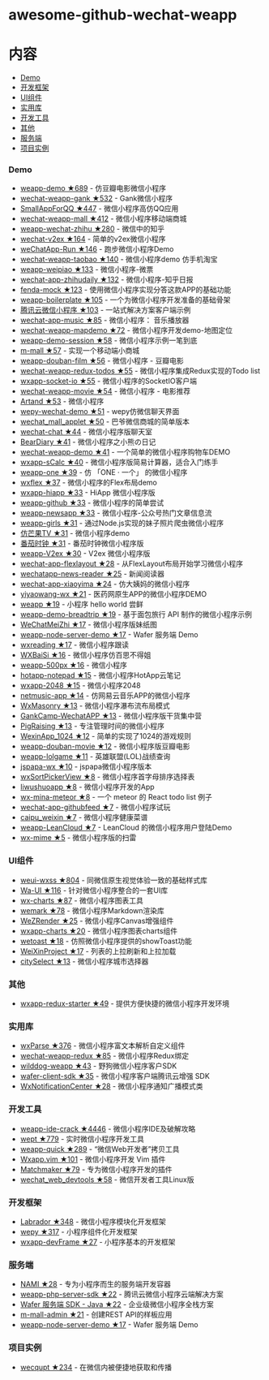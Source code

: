 # awesome-github-wechat-weapp 
# 内容 
- [Demo](#Demo) 
- [开发框架](#开发框架) 
- [UI组件](#UI组件) 
- [实用库](#实用库) 
- [开发工具](#开发工具) 
- [其他](#其他) 
- [服务端](#服务端)
- [项目实例](#项目实例)
### Demo 
- [weapp-demo ★689](https://github.com/zce/weapp-demo) - 仿豆瓣电影微信小程序 
- [wechat-weapp-gank ★532](https://github.com/lypeer/wechat-weapp-gank) - Gank微信小程序 
- [SmallAppForQQ ★447](https://github.com/xiehui999/SmallAppForQQ) - 微信小程序高仿QQ应用 
- [wechat-weapp-mall ★412](https://github.com/liuxuanqiang/wechat-weapp-mall) - 微信小程序移动端商城 
- [weapp-wechat-zhihu ★280](https://github.com/RebeccaHanjw/weapp-wechat-zhihu) - 微信中的知乎 
- [wechat-v2ex ★164](https://github.com/jectychen/wechat-v2ex) - 简单的v2ex微信小程序 
- [weChatApp-Run ★146](https://github.com/alanwangmodify/weChatApp-Run) - 跑步微信小程序Demo 
- [wechat-weapp-taobao ★140](https://github.com/ChangQing666/wechat-weapp-taobao) - 微信小程序demo 仿手机淘宝 
- [weapp-weipiao ★133](https://github.com/wangmingjob/weapp-weipiao) - 微信小程序-微票 
- [wechat-app-zhihudaily ★132](https://github.com/myronliu347/wechat-app-zhihudaily) - 微信小程序-知乎日报 
- [fenda-mock ★123](https://github.com/davedavehong/fenda-mock) - 使用微信小程序实现分答这款APP的基础功能 
- [weapp-boilerplate ★105](https://github.com/zce/weapp-boilerplate) - 一个为微信小程序开发准备的基础骨架 
- [腾讯云微信小程序 ★103](https://github.com/tencentyun/weapp-client-demo) - 一站式解决方案客户端示例 
- [wechat-app-music ★85](https://github.com/eyasliu/wechat-app-music) - 微信小程序： 音乐播放器 
- [wechat-weapp-mapdemo ★72](https://github.com/giscafer/wechat-weapp-mapdemo) - 微信小程序开发demo-地图定位 
- [weapp-demo-session ★58](https://github.com/CFETeam/weapp-demo-session) - 微信小程序示例一笔到底 
- [m-mall ★57](https://github.com/skyvow/m-mall) - 实现一个移动端小商城 
- [weapp-douban-film ★56](https://github.com/hingsir/weapp-douban-film) - 微信小程序 - 豆瓣电影 
- [wechat-weapp-redux-todos ★55](https://github.com/charleyw/wechat-weapp-redux-todos) - 微信小程序集成Redux实现的Todo list 
- [wxapp-socket-io ★55](https://github.com/fanweixiao/wxapp-socket-io) - 微信小程序的SocketIO客户端 
- [wechat-weapp-movie ★54](https://github.com/yesifeng/wechat-weapp-movie) - 微信小程序 - 电影推荐 
- [Artand ★53](https://github.com/SuperKieran/weapp-artand) - 微信小程序 
- [wepy-wechat-demo ★51](https://github.com/wepyjs/wepy-wechat-demo) - wepy仿微信聊天界面 
- [wechat_mall_applet ★50](https://github.com/bayetech/wechat_mall_applet) - 巴爷微信商城的简单版本 
- [wechat-chat ★44](https://github.com/ericzyh/wechat-chat) - 微信小程序版聊天室 
- [BearDiary ★41](https://github.com/harveyqing/BearDiary) - 微信小程序之小熊の日记 
- [wechat-weapp-demo ★41](https://github.com/SeptemberMaples/wechat-weapp-demo) - 一个简单的微信小程序购物车DEMO 
- [wxapp-sCalc ★40](https://github.com/dunizb/wxapp-sCalc) - 微信小程序版简易计算器，适合入门练手 
- [weapp-one ★39](https://github.com/ahonn/weapp-one) - 仿 「ONE · 一个」 的微信小程序 
- [wxflex ★37](https://github.com/icindy/wxflex) - 微信小程序的Flex布局demo 
- [wxapp-hiapp ★33](https://github.com/BelinChung/wxapp-hiapp) - HiApp 微信小程序版 
- [weapp-github ★33](https://github.com/zhengxiaowai/weapp-github) - 微信小程序的简单尝试 
- [weapp-newsapp ★33](https://github.com/hijiangtao/weapp-newsapp) - 微信小程序-公众号热门文章信息流 
- [weapp-girls ★31](https://github.com/litt1e-p/weapp-girls) - 通过Node.js实现的妹子照片爬虫微信小程序 
- [仿芒果TV ★31](https://github.com/web-Marker/wechat-Development) - 微信小程序demo 
- [番茄时钟 ★31](https://github.com/kraaas/timer) - 番茄时钟微信小程序版 
- [weapp-V2ex ★30](https://github.com/bestony/weapp-V2ex) - V2ex 微信小程序版 
- [wechat-app-flexlayout ★28](https://github.com/hardog/wechat-app-flexlayout) - 从FlexLayout布局开始学习微信小程序 
- [wechatapp-news-reader ★25](https://github.com/vace/wechatapp-news-reader) - 新闻阅读器 
- [wechat-app-xiaoyima ★24](https://github.com/iamjs1/wechat-app-xiaoyima) - 仿大姨妈的微信小程序 
- [yiyaowang-wx ★21](https://github.com/jiabinxu/yiyaowang-wx) - 医药网原生APP的微信小程序DEMO 
- [weapp ★19](https://github.com/kunkun12/weapp) - 小程序 hello world 尝鲜 
- [weapp-demo-breadtrip ★19](https://github.com/romoo/weapp-demo-breadtrip) - 基于面包旅行 API 制作的微信小程序示例 
- [WeChatMeiZhi ★17](https://github.com/brucevanfdm/WeChatMeiZhi) - 微信小程序版妹纸图 
- [weapp-node-server-demo ★17](https://github.com/tencentyun/weapp-node-server-demo) - Wafer 服务端 Demo 
- [wxreading ★17](https://github.com/gxmzjxk/wxreading) - 微信小程序跟读 
- [WXBaiSi ★16](https://github.com/SureZhangHW/WXBaiSi) - 微信小程序仿百思不得姐 
- [weapp-500px ★16](https://github.com/fluency03/weapp-500px) - 微信小程序 
- [hotapp-notepad ★15](https://github.com/hotapp888/hotapp-notepad) - 微信小程序HotApp云笔记 
- [wxapp-2048 ★15](https://github.com/natee/wxapp-2048) - 微信小程序2048 
- [netmusic-app ★14](https://github.com/sqaiyan/netmusic-app) - 仿网易云音乐APP的微信小程序 
- [WxMasonry ★13](https://github.com/icindy/WxMasonry) - 微信小程序瀑布流布局模式 
- [GankCamp-WechatAPP ★13](https://github.com/iwgang/GankCamp-WechatAPP) - 微信小程序版干货集中营 
- [PigRaising ★13](https://github.com/SeaHub/PigRaising) - 专注管理时间的微信小程序 
- [WexinApp_1024 ★12](https://github.com/RedLove/WexinApp_1024) - 简单的实现了1024的游戏规则 
- [weapp-douban-movie ★12](https://github.com/David-Guo/weapp-douban-movie) - 微信小程序版豆瓣电影 
- [weapp-lolgame ★11](https://github.com/xiaowenxia/weapp-lolgame) - 英雄联盟(LOL)战绩查询 
- [jspapa-wx ★10](https://github.com/biggerV/jspapa-wx) - jspapa微信小程序版本 
- [wxSortPickerView ★8](https://github.com/icindy/wxSortPickerView) - 微信小程序首字母排序选择表 
- [liwushuoapp ★8](https://github.com/chongbenben/liwushuoapp) - 微信小程序开发的App 
- [wx-mina-meteor ★8](https://github.com/leijing7/wx-mina-meteor) - 一个 meteor 的 React todo list 例子 
- [wechat-app-githubfeed ★7](https://github.com/uniquexiaobai/wechat-app-githubfeed) - 微信小程序试玩 
- [caipu_weixin ★7](https://github.com/bestTao/caipu_weixin) - 微信小程序健康菜谱 
- [weapp-LeanCloud ★7](https://github.com/bestony/weapp-LeanCloud) - LeanCloud 的微信小程序用户登陆Demo 
- [wx-mime ★5](https://github.com/jsongo/wx-mime) - 微信小程序版的扫雷 

### UI组件 

- [weui-wxss ★804](https://github.com/weui/weui-wxss) - 同微信原生视觉体验一致的基础样式库 
- [Wa-UI ★116](https://github.com/liujians/Wa-UI) - 针对微信小程序整合的一套UI库 
- [wx-charts ★87](https://github.com/xiaolin3303/wx-charts) - 微信小程序图表工具 
- [wemark ★78](https://github.com/TooBug/wemark) - 微信小程序Markdown渲染库 
- [WeZRender ★25](https://github.com/guyoung/WeZRender) - 微信小程序Canvas增强组件 
- [wxapp-charts ★20](https://github.com/hawx1993/wxapp-charts) - 微信小程序图表charts组件 
- [wetoast ★18](https://github.com/kiinlam/wetoast) - 仿照微信小程序提供的showToast功能 
- [WeiXinProject ★17](https://github.com/lidong1665/WeiXinProject) - 列表的上拉刷新和上拉加载 
- [citySelect ★13](https://github.com/chenjinxinlove/citySelect) - 微信小程序城市选择器 

### 其他 

- [wxapp-redux-starter ★49](https://github.com/qixiuss/wxapp-redux-starter) - 提供方便快捷的微信小程序开发环境 

### 实用库 

- [wxParse ★376](https://github.com/icindy/wxParse) - 微信小程序富文本解析自定义组件 
- [wechat-weapp-redux ★85](https://github.com/charleyw/wechat-weapp-redux) - 微信小程序Redux绑定 
- [wilddog-weapp ★43](https://github.com/WildDogTeam/wilddog-weapp) - 野狗微信小程序客户SDK 
- [wafer-client-sdk ★35](https://github.com/tencentyun/weapp-client-sdk) - 微信小程序客户端腾讯云增强 SDK 
- [WxNotificationCenter ★28](https://github.com/icindy/WxNotificationCenter) - 微信小程序通知广播模式类 

### 开发工具 

- [weapp-ide-crack ★4446](https://github.com/gavinkwoe/weapp-ide-crack) - 微信小程序IDE及破解攻略 
- [wept ★779](https://github.com/chemzqm/wept) - 实时微信小程序开发工具 
- [weapp-quick ★289](https://github.com/phodal/weapp-quick) - “微信Web开发者”拷贝工具 
- [Wxapp.vim ★101](https://github.com/chemzqm/wxapp.vim) - 微信小程序开发 Vim 插件 
- [Matchmaker ★79](https://github.com/lypeer/Matchmaker) - 专为微信小程序开发的插件 
- [wechat_web_devtools ★58](https://github.com/yuan1994/wechat_web_devtools) - 微信开发者工具Linux版 

### 开发框架 

- [Labrador ★348](https://github.com/maichong/labrador) - 微信小程序模块化开发框架 
- [wepy ★317](https://github.com/wepyjs/wepy) - 小程序组件化开发框架 
- [wxapp-devFrame ★27](https://github.com/hss01248/wxapp-devFrame) - 小程序基本的开发框架 

### 服务端 

- [NAMI ★28](https://github.com/wodenwang/nami) - 专为小程序而生的服务端开发容器 
- [weapp-php-server-sdk ★22](https://github.com/tencentyun/weapp-php-server-sdk) - 腾讯云微信小程序云端解决方案 
- [Wafer 服务端 SDK - Java ★22](https://github.com/tencentyun/weapp-java-server-sdk) - 企业级微信小程序全栈方案 
- [m-mall-admin ★21](https://github.com/skyvow/m-mall-admin) - 创建REST API的样板应用 
- [weapp-node-server-demo ★17](https://github.com/tencentyun/weapp-node-server-demo) - Wafer 服务端 Demo 

### 项目实例 

- [wecqupt ★234](https://github.com/lanshan-studio/wecqupt) - 在微信内被便捷地获取和传播 
